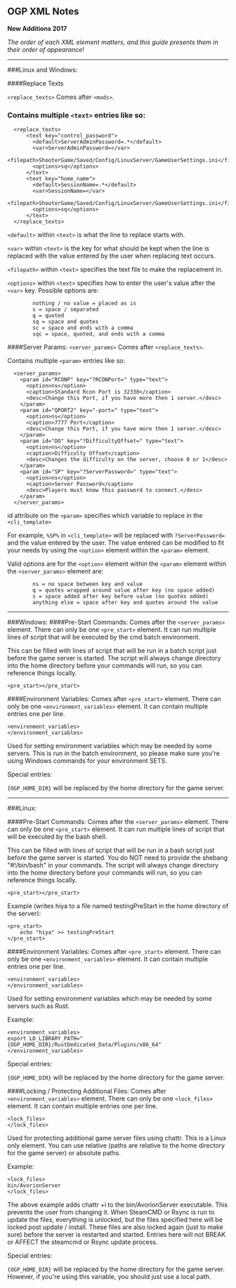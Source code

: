 ## OGP XML Notes
**New Additions 2017**

_The order of each XML element matters, and this guide presents them in their order of appearance!_
___

###Linux and Windows:

####Replace Texts

`<replace_texts>` Comes after `<mods>`.

### Contains multiple `<text>` entries like so:

```
  <replace_texts>
	  <text key="control_password">
		<default>ServerAdminPassword=.*</default>
		<var>ServerAdminPassword=</var>
		<filepath>ShooterGame/Saved/Config/LinuxServer/GameUserSettings.ini</filepath>
		<options>sq</options>
	  </text>
	  <text key="home_name">
		<default>SessionName=.*</default>
		<var>SessionName=</var>
		<filepath>ShooterGame/Saved/Config/LinuxServer/GameUserSettings.ini</filepath>
		<options>sq</options>
	  </text>
  </replace_texts>
```

`<default>` within `<text>` is what the line to replace starts with.

`<var>` within `<text>` is the key for what should be kept when the line is replaced with the value entered by the user when replacing text occurs.

`<filepath>` within `<text>` specifies the text file to make the replacement in.

`<options>` within `<text>` specifies how to enter the user's value after the `<var>` key.  Possible options are:

```
        nothing / no value = placed as is
        s = space / separated
        q = quoted
        sq = space and quotes
        sc = space and ends with a comma
        sqc = space, quoted, and ends with a comma
```

####Server Params:
`<server_params>` Comes after `<replace_texts>`.

Contains multiple `<param>` entries like so:

```
  <server_params>
	<param id="RCONP" key="?RCONPort=" type="text">
      <option>ns</option>
      <caption>Standard Rcon Port is 32330</caption>
      <desc>Change this Port, if you have more then 1 server.</desc>
    </param>
  	<param id="QPORT2" key="-port=" type="text">
      <option>ns</option>
      <caption>7777 Port</caption>
      <desc>Change this Port, if you have more then 1 server.</desc>
    </param>
	<param id="DO" key="?DifficultyOffset=" type="text">
      <option>ns</option>
      <caption>Difficulty Offset</caption>
      <desc>Changes the difficulty on the server, choose 0 or 1</desc>
    </param>
	<param id="SP" key="?ServerPassword=" type="text">
      <option>ns</option>
      <caption>Server Password</caption>
      <desc>Players must know this password to connect.</desc>
    </param>
  </server_params>
```

id attribute on the `<param>` specifies which variable to replace in the `<cli_template>`

For example, `%SP%` in `<cli_template>` will be replaced with `?ServerPassword=` and the value entered by the user.  The value entered can be modified to fit your needs by using the `<option>` element within the `<param>` element.

Valid options are for the `<option>` element within the `<param>` element within the `<server_params>` element are:
```
        ns = no space between key and value
        q = quotes wrapped around value after key (no space added)
        s = space added after key before value (no quotes added)
        anything else = space after key and quotes around the value 
```
___
###Windows:
####Pre-Start Commands:
Comes after the `<server_params>` element.  There can only be one `<pre_start>` element.  It can run multiple lines of script that will be executed by the cmd batch environment.

This can be filled with lines of script that will be run in a batch script just before the game server is started.  The script will always change directory into the home directory before your commands will run, so you can reference things locally.
```
<pre_start></pre_start>
```

####Environment Variables:
Comes after `<pre_start>` element.  There can only be one `<environment_variables>` element.  It can contain multiple entries one per line.

```
<environment_variables>
</environment_variables>
```
Used for setting environment variables which may be needed by some servers.  This is run in the batch environment, so please make sure you're using Windows commands for your environment SETS.

Special entries:

`{OGP_HOME_DIR}` will be replaced by the home directory for the game server.
___
###Linux:

####Pre-Start Commands:
Comes after the `<server_params>` element.  There can only be one `<pre_start>` element.  It can run multiple lines of script that will be executed by the bash shell.

This can be filled with lines of script that will be run in a bash script just before the game server is started. You do NOT need to provide the shebang "#!/bin/bash" in your commands.  The script will always change directory into the home directory before your commands will run, so you can reference things locally.
```
<pre_start></pre_start>
```

Example (writes hiya to a file named testingPreStart in the home directory of the server):

```
<pre_start>
    echo "hiya" >> testingPreStart
</pre_start>
```

####Environment Variables:
Comes after `<pre_start>` element.  There can only be one `<environment_variables>` element.  It can contain multiple entries one per line.

```
<environment_variables>
</environment_variables>
```
Used for setting environment variables which may be needed by some servers such as Rust.  

Example:

```
<environment_variables>
export LD_LIBRARY_PATH="{OGP_HOME_DIR}/RustDedicated_Data/Plugins/x86_64"
</environment_variables>
```

Special entries:

`{OGP_HOME_DIR}` will be replaced by the home directory for the game server.

####Locking / Protecting Additional Files:
Comes after `<environment_variables>` element.  There can only be one `<lock_files>` element.  It can contain multiple entries one per line.

```
<lock_files>
</lock_files>
```
Used for protecting additional game server files using chattr.  This is a Linux only element.   You can use relative (paths are relative to the home directory for the game server) or absolute paths.

Example:

```
<lock_files>
bin/AvorionServer
</lock_files>
```
The above example adds chattr +i to the bin/AvorionServer executable.  This prevents the user from changing it.  When SteamCMD or Rsync is run to update the files, everything is unlocked, but the files specified here will be locked post update / install.  These files are also locked again (just to make sure) before the server is restarted and started.  Entries here will not BREAK or AFFECT the steamcmd or Rsync update process.

Special entries:

`{OGP_HOME_DIR}` will be replaced by the home directory for the game server.  However, if you're using this variable, you should just use a local path.